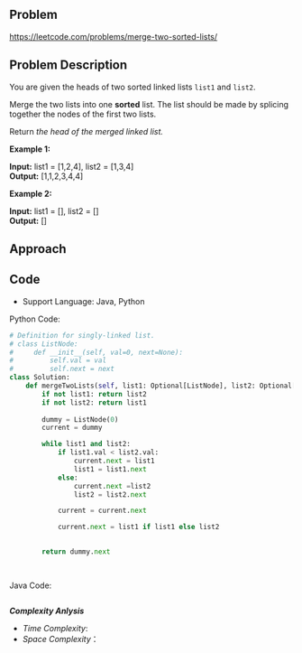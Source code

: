 ## Problem

https://leetcode.com/problems/merge-two-sorted-lists/

## Problem Description

You are given the heads of two sorted linked lists `list1` and `list2`.

Merge the two lists into one **sorted** list. The list should be made by splicing together the nodes of the first two lists.

Return *the head of the merged linked list.*

 

**Example 1:**

**Input:** list1 = [1,2,4], list2 = [1,3,4]  <br>
**Output:** [1,1,2,3,4,4]  <br>

**Example 2:**

**Input:** list1 = [], list2 = []  <br>
**Output:** []



## Approach

## Code

- Support Language: Java, Python

Python Code:

```py
# Definition for singly-linked list.
# class ListNode:
#     def __init__(self, val=0, next=None):
#         self.val = val
#         self.next = next
class Solution:
    def mergeTwoLists(self, list1: Optional[ListNode], list2: Optional[ListNode]) -> Optional[ListNode]:
        if not list1: return list2
        if not list2: return list1
                
        dummy = ListNode(0)
        current = dummy

        while list1 and list2:
            if list1.val < list2.val:
                current.next = list1
                list1 = list1.next
            else:
                current.next =list2
                list2 = list2.next

            current = current.next

            current.next = list1 if list1 else list2
            

        return dummy.next

        
```

Java Code:

```

```

**_Complexity Anlysis_**

- _Time Complexity_: 
- _Space Complexity_：
